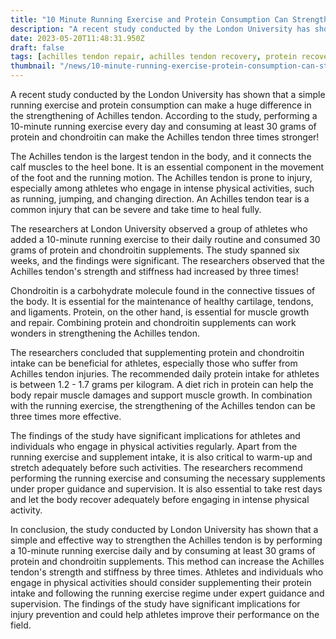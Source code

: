 ```yaml
---
title: "10 Minute Running Exercise and Protein Consumption Can Strengthen Achilles Tendon Threefold"
description: "A recent study conducted by the London University has shown that a simple running exercise and protein consumption can make a huge difference in the strengthening of Achilles tendon. According to the study, performing a 10-minute running exercise every day and consuming at least 30 grams of protein and chondroitin can make the Achilles tendon three times stronger!"
date: 2023-05-20T11:48:31.950Z
draft: false
tags: [achilles tendon repair, achilles tendon recovery, protein recovery, running recovery, marathon recovery]
thumbnail: "/news/10-minute-running-exercise-protein-consumption-can-strengthen-achilles-tendon/thumb.png"
---
```


A recent study conducted by the London University has shown that a simple running exercise and protein consumption can make a huge difference in the strengthening of Achilles tendon. According to the study, performing a 10-minute running exercise every day and consuming at least 30 grams of protein and chondroitin can make the Achilles tendon three times stronger!

The Achilles tendon is the largest tendon in the body, and it connects the calf muscles to the heel bone. It is an essential component in the movement of the foot and the running motion. The Achilles tendon is prone to injury, especially among athletes who engage in intense physical activities, such as running, jumping, and changing direction. An Achilles tendon tear is a common injury that can be severe and take time to heal fully.

The researchers at London University observed a group of athletes who added a 10-minute running exercise to their daily routine and consumed 30 grams of protein and chondroitin supplements. The study spanned six weeks, and the findings were significant. The researchers observed that the Achilles tendon's strength and stiffness had increased by three times!

Chondroitin is a carbohydrate molecule found in the connective tissues of the body. It is essential for the maintenance of healthy cartilage, tendons, and ligaments. Protein, on the other hand, is essential for muscle growth and repair. Combining protein and chondroitin supplements can work wonders in strengthening the Achilles tendon.

The researchers concluded that supplementing protein and chondroitin intake can be beneficial for athletes, especially those who suffer from Achilles tendon injuries. The recommended daily protein intake for athletes is between 1.2 - 1.7 grams per kilogram. A diet rich in protein can help the body repair muscle damages and support muscle growth. In combination with the running exercise, the strengthening of the Achilles tendon can be three times more effective.

The findings of the study have significant implications for athletes and individuals who engage in physical activities regularly. Apart from the running exercise and supplement intake, it is also critical to warm-up and stretch adequately before such activities. The researchers recommend performing the running exercise and consuming the necessary supplements under proper guidance and supervision. It is also essential to take rest days and let the body recover adequately before engaging in intense physical activity.

In conclusion, the study conducted by London University has shown that a simple and effective way to strengthen the Achilles tendon is by performing a 10-minute running exercise daily and by consuming at least 30 grams of protein and chondroitin supplements. This method can increase the Achilles tendon's strength and stiffness by three times. Athletes and individuals who engage in physical activities should consider supplementing their protein intake and following the running exercise regime under expert guidance and supervision. The findings of the study have significant implications for injury prevention and could help athletes improve their performance on the field.